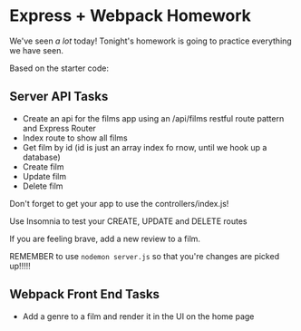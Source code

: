 # Express + Webpack Homework

We've seen _a lot_ today! Tonight's homework is going to practice everything we have seen.

Based on the starter code:

## Server API Tasks
- Create an api for the films app using an /api/films restful route pattern and Express Router
- Index route to show all films
- Get film by id (id is just an array index fo rnow, until we hook up a database)
- Create film
- Update film
- Delete film

Don't forget to get your app to use the controllers/index.js!

Use Insomnia to test your CREATE, UPDATE and DELETE routes

If you are feeling brave, add a new review to a film.

REMEMBER to use `nodemon server.js` so that you're changes are picked up!!!!!

## Webpack Front End Tasks
* Add a genre to a film and render it in the UI on the home page
